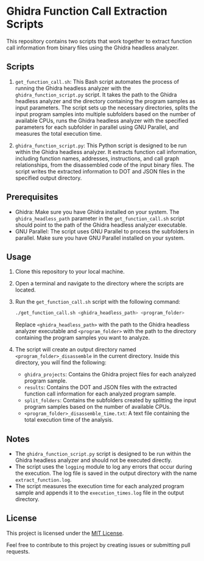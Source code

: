# Ghidra Function Call Extraction Scripts

This repository contains two scripts that work together to extract function call information from binary files using the Ghidra headless analyzer.

## Scripts

1. `get_function_call.sh`: This Bash script automates the process of running the Ghidra headless analyzer with the `ghidra_function_script.py` script. It takes the path to the Ghidra headless analyzer and the directory containing the program samples as input parameters. The script sets up the necessary directories, splits the input program samples into multiple subfolders based on the number of available CPUs, runs the Ghidra headless analyzer with the specified parameters for each subfolder in parallel using GNU Parallel, and measures the total execution time.

2. `ghidra_function_script.py`: This Python script is designed to be run within the Ghidra headless analyzer. It extracts function call information, including function names, addresses, instructions, and call graph relationships, from the disassembled code of the input binary files. The script writes the extracted information to DOT and JSON files in the specified output directory.

## Prerequisites

- Ghidra: Make sure you have Ghidra installed on your system. The `ghidra_headless_path` parameter in the `get_function_call.sh` script should point to the path of the Ghidra headless analyzer executable.
- GNU Parallel: The script uses GNU Parallel to process the subfolders in parallel. Make sure you have GNU Parallel installed on your system.

## Usage

1. Clone this repository to your local machine.

2. Open a terminal and navigate to the directory where the scripts are located.

3. Run the `get_function_call.sh` script with the following command:

   ```bash
   ./get_function_call.sh <ghidra_headless_path> <program_folder>
   ```

   Replace `<ghidra_headless_path>` with the path to the Ghidra headless analyzer executable and `<program_folder>` with the path to the directory containing the program samples you want to analyze.

4. The script will create an output directory named `<program_folder>_disassemble` in the current directory. Inside this directory, you will find the following:
   - `ghidra_projects`: Contains the Ghidra project files for each analyzed program sample.
   - `results`: Contains the DOT and JSON files with the extracted function call information for each analyzed program sample.
   - `split_folders`: Contains the subfolders created by splitting the input program samples based on the number of available CPUs.
   - `<program_folder>_disassemble_time.txt`: A text file containing the total execution time of the analysis.

## Notes

- The `ghidra_function_script.py` script is designed to be run within the Ghidra headless analyzer and should not be executed directly.
- The script uses the `logging` module to log any errors that occur during the execution. The log file is saved in the output directory with the name `extract_function.log`.
- The script measures the execution time for each analyzed program sample and appends it to the `execution_times.log` file in the output directory.

## License

This project is licensed under the [MIT License](https://github.com/louiskyee/FunctionCallReverseTool/blob/main/LICENSE).

Feel free to contribute to this project by creating issues or submitting pull requests.